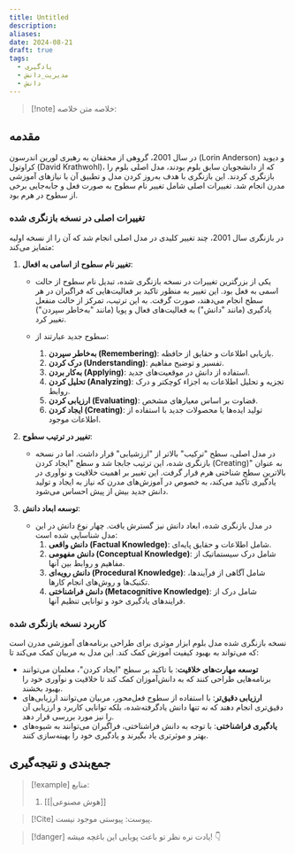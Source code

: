 ```yaml
---
title: Untitled
description: 
aliases: 
date: 2024-08-21
draft: true
tags:
  - یادگیری
  - مدیریت_دانش
  - دانش
---
```

>[!note] خلاصه
>متن خلاصه:
## مقدمه
در سال 2001، گروهی از محققان به رهبری لورین اندرسون (Lorin Anderson) و دیوید کراوتول (David Krathwohl)، که از دانشجویان سابق بلوم بودند، مدل اصلی بلوم را بازنگری کردند. این بازنگری با هدف به‌روز کردن مدل و تطبیق آن با نیازهای آموزشی مدرن انجام شد. تغییرات اصلی شامل تغییر نام سطوح به صورت فعل و جابه‌جایی برخی از سطوح در هرم بود.

### تغییرات اصلی در نسخه بازنگری شده

در بازنگری سال 2001، چند تغییر کلیدی در مدل اصلی انجام شد که آن را از نسخه اولیه متمایز می‌کند:

1. **تغییر نام سطوح از اسامی به افعال**:
    
    - یکی از بزرگترین تغییرات در نسخه بازنگری شده، تبدیل نام سطوح از حالت اسمی به فعل بود. این تغییر به منظور تاکید بر فعالیت‌هایی که فراگیران در هر سطح انجام می‌دهند، صورت گرفت. به این ترتیب، تمرکز از حالت منفعل یادگیری (مانند "دانش") به فعالیت‌های فعال و پویا (مانند "به‌خاطر سپردن") تغییر کرد.
        
    - سطوح جدید عبارتند از:
        
        1. **به‌خاطر سپردن (Remembering)**: بازیابی اطلاعات و حقایق از حافظه.
        2. **درک کردن (Understanding)**: تفسیر و توضیح مفاهیم.
        3. **به‌کار بردن (Applying)**: استفاده از دانش در موقعیت‌های جدید.
        4. **تحلیل کردن (Analyzing)**: تجزیه و تحلیل اطلاعات به اجزاء کوچکتر و درک روابط.
        5. **ارزیابی کردن (Evaluating)**: قضاوت بر اساس معیارهای مشخص.
        6. **ایجاد کردن (Creating)**: تولید ایده‌ها یا محصولات جدید با استفاده از اطلاعات موجود.
2. **تغییر در ترتیب سطوح**:
    
    - در مدل اصلی، سطح "ترکیب" بالاتر از "ارزشیابی" قرار داشت. اما در نسخه بازنگری شده، این ترتیب جابجا شد و سطح "ایجاد کردن (Creating)" به عنوان بالاترین سطح شناختی هرم قرار گرفت. این تغییر بر اهمیت خلاقیت و نوآوری در یادگیری تاکید می‌کند، به خصوص در آموزش‌های مدرن که نیاز به ایجاد و تولید دانش جدید بیش از پیش احساس می‌شود.
3. **توسعه ابعاد دانش**:
    
    - در مدل بازنگری شده، ابعاد دانش نیز گسترش یافت. چهار نوع دانش در این مدل شناسایی شده است:
        1. **دانش واقعی (Factual Knowledge)**: شامل اطلاعات و حقایق پایه‌ای.
        2. **دانش مفهومی (Conceptual Knowledge)**: شامل درک سیستماتیک از مفاهیم و روابط بین آنها.
        3. **دانش رویه‌ای (Procedural Knowledge)**: شامل آگاهی از فرآیندها، تکنیک‌ها و روش‌های انجام کارها.
        4. **دانش فراشناختی (Metacognitive Knowledge)**: شامل درک از فرایندهای یادگیری خود و توانایی تنظیم آنها.

### کاربرد نسخه بازنگری شده

نسخه بازنگری شده مدل بلوم ابزار موثری برای طراحی برنامه‌های آموزشی مدرن است که می‌تواند به بهبود کیفیت آموزش کمک کند. این مدل به مربیان کمک می‌کند تا:

- **توسعه مهارت‌های خلاقیت**: با تاکید بر سطح "ایجاد کردن"، معلمان می‌توانند برنامه‌هایی طراحی کنند که به دانش‌آموزان کمک کند تا خلاقیت و نوآوری خود را بهبود بخشند.
- **ارزیابی دقیق‌تر**: با استفاده از سطوح فعل‌محور، مربیان می‌توانند ارزیابی‌های دقیق‌تری انجام دهند که نه تنها دانش یادگرفته‌شده، بلکه توانایی کاربرد و ارزیابی آن را نیز مورد بررسی قرار دهد.
- **یادگیری فراشناختی**: با توجه به دانش فراشناختی، فراگیران می‌توانند به شیوه‌های بهتر و موثرتری یاد بگیرند و یادگیری خود را بهینه‌سازی کنند.
## جمع‌بندی و نتیجه‌گیری



>[!example] منابع:
>1. [[|هوش مصنوعی]]

>[!Cite] پیوست:
>پیوستی موجود نیست.

>[!danger] یادت نره نظر تو باعث پویایی این باغچه میشه! 👇